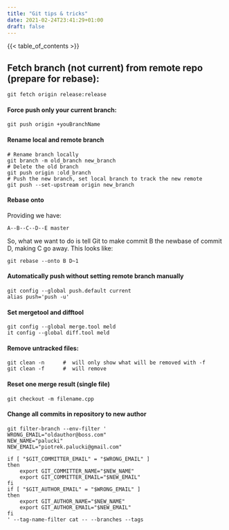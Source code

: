 ```yaml
---
title: "Git tips & tricks"
date: 2021-02-24T23:41:29+01:00
draft: false
---
```


{{< table_of_contents >}}

## Fetch branch (not current) from remote repo (prepare for rebase):
	git fetch origin release:release

	
#### Force push only your current branch:
	git push origin +youBranchName

#### Rename local and remote branch 
	# Rename branch locally    
	git branch -m old_branch new_branch
	# Delete the old branch    
	git push origin :old_branch
	# Push the new branch, set local branch to track the new remote
	git push --set-upstream origin new_branch    
	
#### Rebase onto 
Providing we have:    

	A--B--C--D--E master
    	
So, what we want to do is tell Git to make
	commit B the newbase of commit D,  	making C go away. This looks like:

	git rebase --onto B D~1

#### Automatically push without setting remote branch manually
	git config --global push.default current
	alias push='push -u'
	
#### Set mergetool and difftool 
	git config --global merge.tool meld
	it config --global diff.tool meld


#### Remove untracked files:
	git clean -n      #  will only show what will be removed with -f
	git clean -f      #  will remove

#### Reset one merge result (single file)
	git checkout -m filename.cpp

#### Change all commits in repository to new author
	git filter-branch --env-filter '
	WRONG_EMAIL="oldauthor@boss.com"
	NEW_NAME="palucki"
	NEW_EMAIL="piotrek.palucki@gmail.com"

	if [ "$GIT_COMMITTER_EMAIL" = "$WRONG_EMAIL" ]
	then
	    export GIT_COMMITTER_NAME="$NEW_NAME"
	    export GIT_COMMITTER_EMAIL="$NEW_EMAIL"
	fi
	if [ "$GIT_AUTHOR_EMAIL" = "$WRONG_EMAIL" ]
	then
	    export GIT_AUTHOR_NAME="$NEW_NAME"
	    export GIT_AUTHOR_EMAIL="$NEW_EMAIL"
	fi
	' --tag-name-filter cat -- --branches --tags
